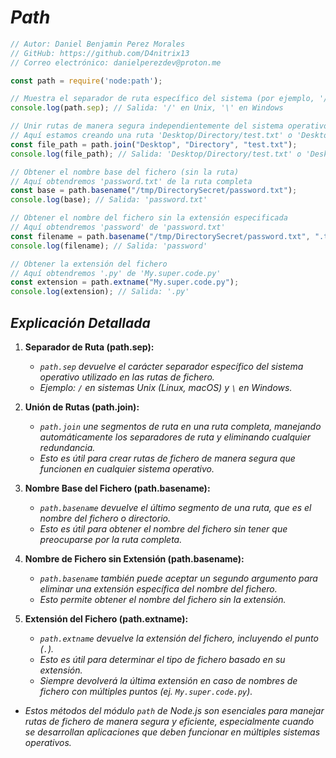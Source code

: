 <!-- Autor: Daniel Benjamin Perez Morales -->
<!-- GitHub: https://github.com/D4nitrix13 -->
<!-- GitLab: https://gitlab.com/D4nitrix13 -->
<!-- Correo electrónico: danielperezdev@proton.me -->

# ***Path***

```javascript
// Autor: Daniel Benjamin Perez Morales
// GitHub: https://github.com/D4nitrix13
// Correo electrónico: danielperezdev@proton.me

const path = require('node:path');

// Muestra el separador de ruta específico del sistema (por ejemplo, '/' en Unix y '\' en Windows)
console.log(path.sep); // Salida: '/' en Unix, '\' en Windows

// Unir rutas de manera segura independientemente del sistema operativo
// Aquí estamos creando una ruta 'Desktop/Directory/test.txt' o 'Desktop\Directory\test.txt'
const file_path = path.join("Desktop", "Directory", "test.txt");
console.log(file_path); // Salida: 'Desktop/Directory/test.txt' o 'Desktop\Directory\test.txt'

// Obtener el nombre base del fichero (sin la ruta)
// Aquí obtendremos 'password.txt' de la ruta completa
const base = path.basename("/tmp/DirectorySecret/password.txt");
console.log(base); // Salida: 'password.txt'

// Obtener el nombre del fichero sin la extensión especificada
// Aquí obtendremos 'password' de 'password.txt'
const filename = path.basename("/tmp/DirectorySecret/password.txt", ".txt");
console.log(filename); // Salida: 'password'

// Obtener la extensión del fichero
// Aquí obtendremos '.py' de 'My.super.code.py'
const extension = path.extname("My.super.code.py");
console.log(extension); // Salida: '.py'
```

## ***Explicación Detallada***

1. **Separador de Ruta (path.sep):**
   - *`path.sep` devuelve el carácter separador específico del sistema operativo utilizado en las rutas de fichero.*
   - *Ejemplo: `/` en sistemas Unix (Linux, macOS) y `\` en Windows.*

2. **Unión de Rutas (path.join):**
   - *`path.join` une segmentos de ruta en una ruta completa, manejando automáticamente los separadores de ruta y eliminando cualquier redundancia.*
   - *Esto es útil para crear rutas de fichero de manera segura que funcionen en cualquier sistema operativo.*

3. **Nombre Base del Fichero (path.basename):**
   - *`path.basename` devuelve el último segmento de una ruta, que es el nombre del fichero o directorio.*
   - *Esto es útil para obtener el nombre del fichero sin tener que preocuparse por la ruta completa.*

4. **Nombre de Fichero sin Extensión (path.basename):**
   - *`path.basename` también puede aceptar un segundo argumento para eliminar una extensión específica del nombre del fichero.*
   - *Esto permite obtener el nombre del fichero sin la extensión.*

5. **Extensión del Fichero (path.extname):**
   - *`path.extname` devuelve la extensión del fichero, incluyendo el punto (`.`).*
   - *Esto es útil para determinar el tipo de fichero basado en su extensión.*
   - *Siempre devolverá la última extensión en caso de nombres de fichero con múltiples puntos (ej. `My.super.code.py`).*

- *Estos métodos del módulo `path` de Node.js son esenciales para manejar rutas de fichero de manera segura y eficiente, especialmente cuando se desarrollan aplicaciones que deben funcionar en múltiples sistemas operativos.*
